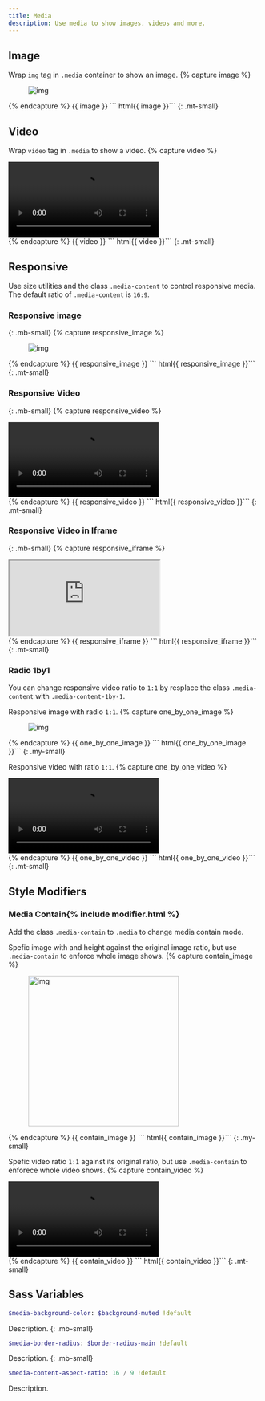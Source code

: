 ```yaml
---
title: Media
description: Use media to show images, videos and more.
---
```




## Image

Wrap `img` tag in `.media` container to show an image.
{% capture image %}
<figure class="media">
  <img src="https://cdn.stocksnap.io/img-thumbs/960w/CTCNBFUFH8.jpg" alt="img">
</figure>
{% endcapture %}
{{ image }}
``` html{{ image }}```
{: .mt-small}


## Video
Wrap `video` tag in `.media` to show a video.
{% capture video %}
<div class="media">
  <video autoplay controls loop>
    <source type="video/webm" src="https://www.videvo.net/videvo_files/converted/2015_01/preview/Shimmering_Particles.mov84952.webm">
  </video>
</div>
{% endcapture %}
{{ video }}
``` html{{ video }}```
{: .mt-small}



## Responsive

Use size utilities and the class `.media-content` to control responsive media. The default ratio of `.media-content` is `16:9`.

### Responsive image
{: .mb-small}
{% capture responsive_image %}
<figure class="media w-100 w-66-m">
  <picture class="media-content">
    <source srcset="https://cdn.stocksnap.io/img-thumbs/960w/CTCNBFUFH8.jpg" media="(min-width: 600px)">
    <img src="https://cdn.stocksnap.io/img-thumbs/960w/CTCNBFUFH8.jpg" alt="img">
  </picture>
</figure>
{% endcapture %}
{{ responsive_image }}
``` html{{ responsive_image }}```
{: .mt-small}


### Responsive Video
{: .mb-small}
{% capture responsive_video %}
<div class="media w-100 w-66-m">
  <div class="media-content">
    <video autoplay controls loop>
      <source type="video/webm" src="https://www.videvo.net/videvo_files/converted/2015_01/preview/Shimmering_Particles.mov84952.webm">
    </video>
  </div>
</div>
{% endcapture %}
{{ responsive_video }}
``` html{{ responsive_video }}```
{: .mt-small}


### Responsive Video in Iframe
{: .mb-small}
{% capture responsive_iframe %}
<div class="media w-100 w-66-m">
  <div class="media-content">
    <iframe allowfullscreen allow="autoplay; encrypted-media" src="https://www.youtube.com/embed/izGwDsrQ1eQ"></iframe>
  </div>
</div>
{% endcapture %}
{{ responsive_iframe }}
``` html{{ responsive_iframe }}```
{: .mt-small}


### Radio 1by1
You can change responsive video ratio to `1:1` by resplace the class `.media-content` with `.media-content-1by-1`.

Responsive image with radio `1:1`.
{% capture one_by_one_image %}
<figure class="media w-100 w-66-m">
  <picture class="media-content-1by1">
    <source srcset="https://cdn.stocksnap.io/img-thumbs/960w/CTCNBFUFH8.jpg" media="(min-width: 600px)">
    <img src="https://cdn.stocksnap.io/img-thumbs/960w/CTCNBFUFH8.jpg" alt="img">
  </picture>
</figure>
{% endcapture %}
{{ one_by_one_image }}
``` html{{ one_by_one_image }}```
{: .my-small}

Responsive video with ratio `1:1`.
{% capture one_by_one_video %}
<div class="media w-100 w-66-m">
  <div class="media-content-1by1">
    <video autoplay controls loop>
      <source type="video/webm" src="https://www.videvo.net/videvo_files/converted/2015_01/preview/Shimmering_Particles.mov84952.webm">
    </video>
  </div>
</div>
{% endcapture %}
{{ one_by_one_video }}
``` html{{ one_by_one_video }}```
{: .mt-small}



## Style Modifiers

### Media Contain{% include modifier.html %}
Add the class `.media-contain` to `.media` to change media contain mode.

Spefic image with and height against the original image ratio, but use `.media-contain` to enforce whole image shows.
{% capture contain_image %}
<figure class="media media-contain">
  <img width="300" height="300" src="https://cdn.stocksnap.io/img-thumbs/960w/CTCNBFUFH8.jpg" alt="img">
</figure>
{% endcapture %}
{{ contain_image }}
``` html{{ contain_image }}```
{: .my-small}

Spefic video ratio `1:1` against its original ratio, but use `.media-contain` to enforece whole video shows.
{% capture contain_video %}
<div class="media media-contain w-100 w-50-m">
  <div class="media-content-1by1">
    <video autoplay controls loop>
      <source type="video/webm" src="https://www.videvo.net/videvo_files/converted/2015_01/preview/Shimmering_Particles.mov84952.webm">
    </video>
  </div>
</div>
{% endcapture %}
{{ contain_video }}
``` html{{ contain_video }}```
{: .mt-small}




## Sass Variables

``` sass
$media-background-color: $background-muted !default
```
Description.
{: .mb-small}

``` sass
$media-border-radius: $border-radius-main !default
```
Description.
{: .mb-small}

``` sass
$media-content-aspect-ratio: 16 / 9 !default
```
Description.